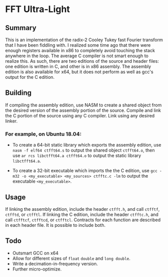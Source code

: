 # FFT Ultra-Light

## Summary

This is an implementation of the radix-2 Cooley Tukey fast Fourier transform that I have been fiddling with. I realized some time ago that there were enough registers available in x86 to completely avoid touching the stack anywhere in the loop. The average C compiler is not smart enough to realize this. As such, there are two editions of the source and header files: one edition is written in C, and other is in x86 assembly. The assembly edition is also available for x64, but it does not perform as well as gcc's output for the C edition.

## Building

If compiling the assembly edition, use NASM to create a shared object from the desired version of the assembly portion of the source. Compile and link the C portion of the source using any C compiler. Link using any desired linker.

### For example, on Ubuntu 18.04:

- To create a 64-bit static library which exports the assembly edition, use `nasm -f elf64 ctfft64.s` to output the shared object `ctfft64.o`, then use `ar rcs libctfft64.a ctfft64.o` to output the static library `libctfft64.a`.

- To create a 32-bit executable which imports the the C edition, use `gcc -m32 -o <my_executable> <my_sources> ctfftc.c -lm` to output the executable `<my_executable>`.

## Usage

If linking the assembly edition, include the header `ctfft.h`, and call `ctfftf`, `ctfftd`, or `ctfftl`. If linking the C edition, include the header `ctfftc.h`, and call `ctfftcf`, `ctfftcd`, or `ctfftcl`.  Contracts for each function are described in each header file. It is possible to include both.

## Todo

- Outsmart GCC on x64
- Allow for different sizes of `float` `double` and `long double`.
- Write a decimation-in-frequency version.
- Further micro-optimize.
